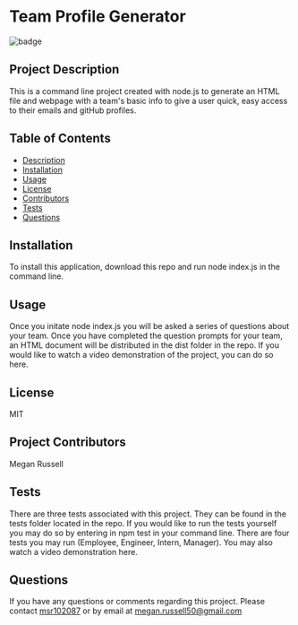 
# Team Profile Generator


![badge](https://img.shields.io/badge/License-MIT-yellowgreen.svg)

## Project Description 

This is a command line project created with node.js to generate an HTML file and webpage with a team's basic info to give a user quick, easy access to their emails and gitHub profiles.

## Table of Contents

* [Description](#description)
* [Installation](#installation)
* [Usage](#usage)
* [License](#license)
* [Contributors](#contributors)
* [Tests](#tests)
* [Questions](#questions)
    
    


## Installation

To install this application, download this repo and run node index.js in the command line.

## Usage

Once you initate node index.js you will be asked a series of questions about your team.  Once you have completed the question prompts for your team, an HTML document will be distributed in the dist folder in the repo.  If you would like to watch a video demonstration of the project, you can do so here.

## License

MIT

## Project Contributors

Megan Russell

## Tests

There are three tests associated with this project.  They can be found in the tests folder located in the repo.  If you would like to run the tests yourself you may do so by entering in npm test in your command line.  There are four tests you may run (Employee, Engineer, Intern, Manager).  You may also watch a video demonstration here.

## Questions

If you have any questions or comments regarding this project.  Please contact [msr102087](https://github.com/msr102087)
or by email at megan.russell50@gmail.com
